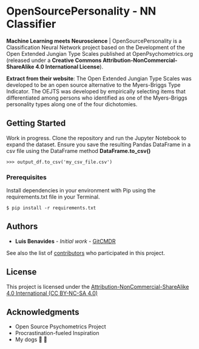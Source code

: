 # OpenSourcePersonality - NN Classifier

**Machine Learning meets Neuroscience** | OpenSourcePersonality is a Classification Neural Network project based on
the Development of the Open Extended Jungian Type Scales published at OpenPsychometrics.org (released under a **Creative 
Commons Attribution-NonCommercial-ShareAlike 4.0 International License**). 

**Extract from their website**: The Open Extended Jungian Type Scales was developed to be an open source alternative to the Myers-Briggs Type Indicator. The OEJTS was developed by empirically selecting items that differentiated among persons who identified as one of the Myers-Briggs personality types along one of the four dichotomies. 

## Getting Started

Work in progress. Clone the repository and run the Jupyter Notebook to expand the dataset. Ensure you save the resulting 
Pandas DataFrame in a csv file using the DataFrame method **DataFrame.to_csv()**

```
>>> output_df.to_csv('my_csv_file.csv')
```

### Prerequisites

Install dependencies in your environment with Pip using the requirements.txt file in your Terminal.

```
$ pip install -r requirements.txt
```

## Authors

* **Luis Benavides** - *Initial work* - [GitCMDR](https://github.com/GitCMDR)

See also the list of [contributors](https://github.com/GitCMDR/OpenSourcePersonality/contributors) who participated in this project.

## License

This project is licensed under the [Attribution-NonCommercial-ShareAlike 4.0 International (CC BY-NC-SA 4.0)](https://creativecommons.org/licenses/by-nc-sa/4.0/)

## Acknowledgments

* Open Source Psychometrics Project
* Procrastination-fueled Inspiration
* My dogs 🐶 🐶

